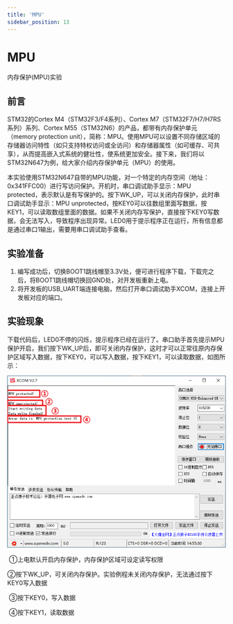 ```yaml
---
title: 'MPU'
sidebar_position: 13
---
```


# MPU

内存保护(MPU)实验

## 前言

STM32的Cortex M4（STM32F3/F4系列）、Cortex M7（STM32F7/H7/H7RS系列）系列、Cortex M55（STM32N6）的产品，都带有内存保护单元（memory protection unit），简称：MPU。使用MPU可以设置不同存储区域的存储器访问特性（如只支持特权访问或全访问）和存储器属性（如可缓存、可共享），从而提高嵌入式系统的健壮性，使系统更加安全。接下来，我们将以STM32N647为例，给大家介绍内存保护单元（MPU）的使用。

本实验使用STM32N647自带的MPU功能，对一个特定的内存空间（地址：0x341FFC00）进行写访问保护。开机时，串口调试助手显示：MPU protected，表示默认是有写保护的。按下WK_UP，可以关闭内存保护，此时串口调试助手显示：MPU unprotected，按KEY0可以往数组里面写数据，按KEY1，可以读取数组里面的数据。如果不关闭内存写保护，直接按下KEY0写数据，会无法写入，导致程序出现异常。LED0用于提示程序正在运行，所有信息都是通过串口1输出，需要用串口调试助手查看。

## 实验准备

1. 编写成功后，切换BOOT1跳线帽至3.3V处，便可进行程序下载，下载完之后，将BOOT1跳线帽切换回GND处，对开发板重新上电。
1. 将开发板的USB_UART端连接电脑，然后打开串口调试助手XCOM，连接上开发板对应的端口。

## 实验现象

下载代码后，LED0不停的闪烁，提示程序已经在运行了。串口助手首先提示MPU保护开启，我们按下WK_UP后，即可关闭内存保护，这时才可以正常往原内存保护区域写入数据，按下KEY0，可以写入数据，按下KEY1，可以读取数据，如图所示： 

![img](./img/11.png)

​	①上电默认开启内存保护，内存保护区域可设定读写权限

​	②按下WK_UP，可关闭内存保护。实验例程未关闭内存保护，无法通过按下KEY0写入数据

​	③按下KEY0，写入数据

​	④按下KEY1，读取数据
